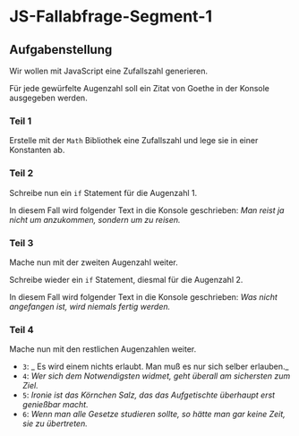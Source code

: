 # JS-Fallabfrage-Segment-1

## Aufgabenstellung
Wir wollen mit JavaScript eine Zufallszahl generieren.

Für jede gewürfelte Augenzahl soll ein Zitat von Goethe in der Konsole ausgegeben werden.

### Teil 1
Erstelle mit der `Math` Bibliothek eine Zufallszahl und lege sie in einer Konstanten ab.

### Teil 2
Schreibe nun ein `if` Statement für die Augenzahl 1.

In diesem Fall wird folgender Text in die Konsole geschrieben: _Man reist ja nicht um anzukommen, sondern um zu reisen._

### Teil 3
Mache nun mit der zweiten Augenzahl weiter.

Schreibe wieder ein `if` Statement, diesmal für die Augenzahl 2.

In diesem Fall wird folgender Text in die Konsole geschrieben: _Was nicht angefangen ist, wird niemals fertig werden._

### Teil 4
Mache nun mit den restlichen Augenzahlen weiter.
* `3`: _ Es wird einem nichts erlaubt. Man muß es nur sich selber erlauben._ 
* `4`: _Wer sich dem Notwendigsten widmet, geht überall am sichersten zum Ziel._
* `5`: _Ironie ist das Körnchen Salz, das das Aufgetischte überhaupt erst genießbar macht._
* `6`: _Wenn man alle Gesetze studieren sollte, so hätte man gar keine Zeit, sie zu übertreten._
